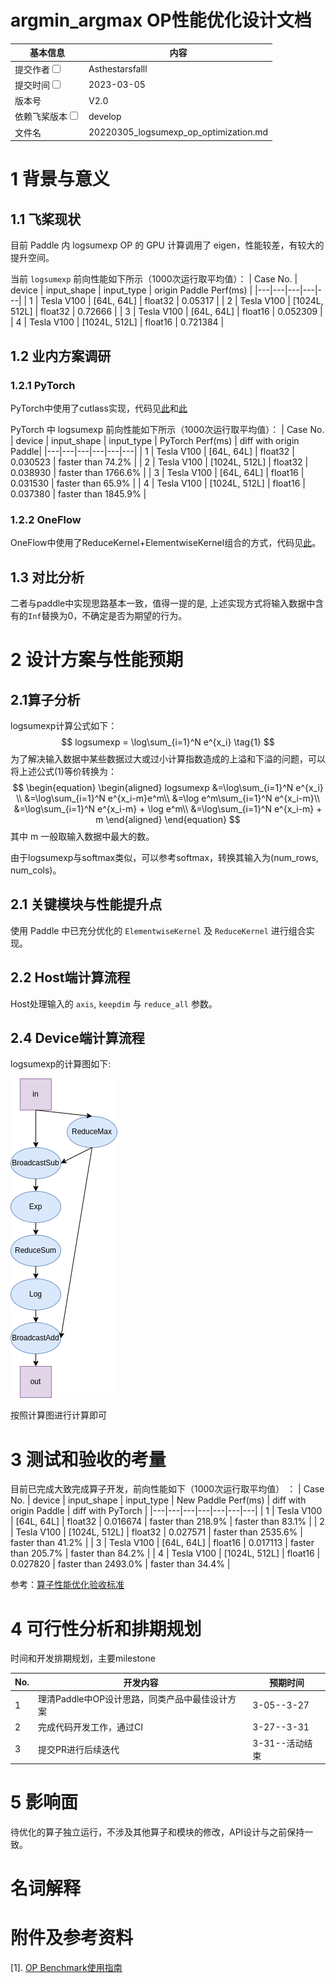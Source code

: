 # argmin_argmax OP性能优化设计文档


| 基本信息                                                     | 内容                                      |
| ------------------------------------------------------------ | ----------------------------------------- |
| 提交作者<input type="checkbox" class="rowselector hidden">   | Asthestarsfalll                           |
| 提交时间<input type="checkbox" class="rowselector hidden">   | 2023-03-05                                |
| 版本号                                                       | V2.0                                      |
| 依赖飞桨版本<input type="checkbox" class="rowselector hidden"> | develop                                   |
| 文件名                                                       | 20220305_logsumexp_op_optimization.md<br> |


# 1 背景与意义

## 1.1 飞桨现状

目前 Paddle 内 logsumexp OP 的 GPU 计算调用了 eigen，性能较差，有较大的提升空间。

当前 `logsumexp` 前向性能如下所示（1000次运行取平均值）：
| Case No. | device | input_shape | input_type | origin Paddle Perf(ms) |
|---|---|---|---|---|
| 1 | Tesla V100 | [64L, 64L] | float32 | 0.05317 | 
| 2 | Tesla V100 | [1024L, 512L] | float32 | 0.72666 |
| 3 | Tesla V100 | [64L, 64L] | float16 | 0.052309 |
| 4 | Tesla V100 | [1024L, 512L] | float16 | 0.721384 |

## 1.2 业内方案调研

### 1.2.1 PyTorch

PyTorch中使用了cutlass实现，代码见[此](https://github.com/pytorch/pytorch/blob/43e71cddb0dc85b43a98238740bd5f8584d841fd/aten/src/ATen/native/transformers/cuda/mem_eff_attention/epilogue_thread_apply_logsumexp.h#L108)和[此](https://github.com/pytorch/pytorch/blob/e3df6a7c8adb8a3c596e021b48890ea9d6324020/aten/src/ATen/native/ReduceOps.cpp#L1373-L1386)

PyTorch 中 logsumexp 前向性能如下所示（1000次运行取平均值）：
| Case No. | device | input_shape | input_type | PyTorch Perf(ms) | diff with origin Paddle|
|---|---|---|---|---|---|
| 1 | Tesla V100 | [64L, 64L] | float32 | 0.030523 | faster than 74.2% |
| 2 | Tesla V100 | [1024L, 512L] | float32 | 0.038930 | faster than 1766.6% |
| 3 | Tesla V100 | [64L, 64L] | float16 | 0.031530 | faster than 65.9% |
| 4 | Tesla V100 | [1024L, 512L] | float16 | 0.037380 | faster than 1845.9% |

### 1.2.2 OneFlow

OneFlow中使用了ReduceKernel+ElementwiseKernel组合的方式，代码见[此](https://github.com/Oneflow-Inc/oneflow/blob/1979b9eb1f302f22b882f1c78ba6ce93e9cc2c91/oneflow/core/functional/impl/math_functor.cpp#L982-L1003)。

## 1.3 对比分析

二者与paddle中实现思路基本一致，值得一提的是, 上述实现方式将输入数据中含有的`Inf`替换为0，不确定是否为期望的行为。

# 2 设计方案与性能预期

## 2.1算子分析

logsumexp计算公式如下：
$$
logsumexp = \log\sum_{i=1}^N e^{x_i} \tag{1}
$$
为了解决输入数据中某些数据过大或过小计算指数造成的上溢和下溢的问题，可以将上述公式(1)等价转换为：
$$
\begin{equation} 
\begin{aligned}
logsumexp &=\log\sum_{i=1}^N e^{x_i} \\
&=\log\sum_{i=1}^N e^{x_i-m}e^m\\
&=\log e^m\sum_{i=1}^N e^{x_i-m}\\
&=\log\sum_{i=1}^N e^{x_i-m} + \log e^m\\
&=\log\sum_{i=1}^N e^{x_i-m} + m
\end{aligned}
\end{equation}
$$
其中 m 一般取输入数据中最大的数。


由于logsumexp与softmax类似，可以参考softmax，转换其输入为(num_rows, num_cols)。

## 2.1 关键模块与性能提升点

使用 Paddle 中已充分优化的 `ElementwiseKernel` 及 `ReduceKernel` 进行组合实现。

## 2.2 Host端计算流程

Host处理输入的 `axis`, `keepdim` 与 `reduce_all` 参数。

## 2.4 Device端计算流程

logsumexp的计算图如下:

![](./images/logsumexp_computation_graph.png)

按照计算图进行计算即可

# 3 测试和验收的考量

目前已完成大致完成算子开发，前向性能如下（1000次运行取平均值） ：
| Case No. | device | input_shape | input_type | New Paddle Perf(ms) | diff with origin Paddle | diff with PyTorch | 
|---|---|---|---|---|---|---|
| 1 | Tesla V100 | [64L, 64L] | float32 | 0.016674 | faster than 218.9% | faster than 83.1% |
| 2 | Tesla V100 | [1024L, 512L] | float32 | 0.027571 | faster than 2535.6% | faster than 41.2% |
| 3 | Tesla V100 | [64L, 64L] | float16 | 0.017113 | faster than 205.7% | faster than 84.2% |
| 4 | Tesla V100 | [1024L, 512L] | float16 | 0.027820 | faster than 2493.0% | faster than 34.4% |

参考：[算子性能优化验收标准](http://agroup.baidu.com/paddle-perf/md/article/4892913)


# 4 可行性分析和排期规划

时间和开发排期规划，主要milestone

| No.  | 开发内容                                       | 预期时间       |
| ---- | ---------------------------------------------- | -------------- |
| 1    | 理清Paddle中OP设计思路，同类产品中最佳设计方案 | 3-05--3-27     |
| 2    | 完成代码开发工作，通过CI                       | 3-27--3-31     |
| 3    | 提交PR进行后续迭代                             | 3-31--活动结束 |



# 5 影响面

待优化的算子独立运行，不涉及其他算子和模块的修改，API设计与之前保持一致。


# 名词解释


# 附件及参考资料

[1]. [OP Benchmark使用指南](https://github.com/PaddlePaddle/benchmark/blob/master/api/README.md)

